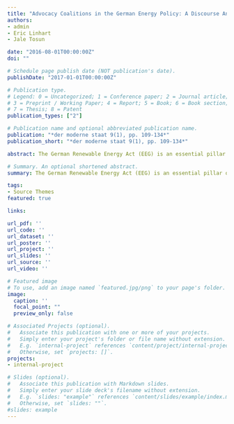 ```yaml
---
title: "Advocacy Coalitions in the German Energy Policy: A Discourse Analysis of the German Renewable Energy Act Amendment 2014"
authors:
- admin
- Eric Linhart
- Jale Tosun

date: "2016-08-01T00:00:00Z"
doi: ""

# Schedule page publish date (NOT publication's date).
publishDate: "2017-01-01T00:00:00Z"

# Publication type.
# Legend: 0 = Uncategorized; 1 = Conference paper; 2 = Journal article;
# 3 = Preprint / Working Paper; 4 = Report; 5 = Book; 6 = Book section;
# 7 = Thesis; 8 = Patent
publication_types: ["2"]

# Publication name and optional abbreviated publication name.      
publication: "*der moderne staat 9(1), pp. 109-134*"
publication_short: "*der moderne staat 9(1), pp. 109-134*"

abstract: The German Renewable Energy Act (EEG) is an essential pillar of the energy transition in Germany and reveals objectives of the overall German energy policy. This article analyses the public discourse on the German Renewable Energy Act Amendment 2014. This allows us to detect which actors predominantly impact the discussion and which arguments they use. Our main findings are that (i) political parties and institutions dominate the discourse, (ii) the Act is criticized more often than it is defended, (iii) economically framed arguments occur much more often than ecological statements, (iv) in particular, the distributive effects of the amended EEG 2014 are criticized very often and that (v) the government as supporter of the reform is largely isolated and split by internal discussions on its evaluation.

# Summary. An optional shortened abstract.
summary: The German Renewable Energy Act (EEG) is an essential pillar of the energy transition in Germany and reveals objectives of the overall German energy policy. This article analyses the public discourse on the German Renewable Energy Act Amendment 2014. This allows us to detect which actors predominantly impact the discussion and which arguments they use. Our main findings are that (i) political parties and institutions dominate the discourse, (ii) the Act is criticized more often than it is defended, (iii) economically framed arguments occur much more often than ecological statements, (iv) in particular, the distributive effects of the amended EEG 2014 are criticized very often and that (v) the government as supporter of the reform is largely isolated and split by internal discussions on its evaluation.

tags:
- Source Themes
featured: true

links:

url_pdf: ''
url_code: ''
url_dataset: ''
url_poster: ''
url_project: ''
url_slides: ''
url_source: ''
url_video: ''

# Featured image   
# To use, add an image named `featured.jpg/png` to your page's folder. 
image:
  caption: ''
  focal_point: ""
  preview_only: false

# Associated Projects (optional).
#   Associate this publication with one or more of your projects.
#   Simply enter your project's folder or file name without extension.
#   E.g. `internal-project` references `content/project/internal-project/index.md`.
#   Otherwise, set `projects: []`.
projects:
- internal-project

# Slides (optional).
#   Associate this publication with Markdown slides.
#   Simply enter your slide deck's filename without extension.
#   E.g. `slides: "example"` references `content/slides/example/index.md`.
#   Otherwise, set `slides: ""`.
#slides: example
---
```


